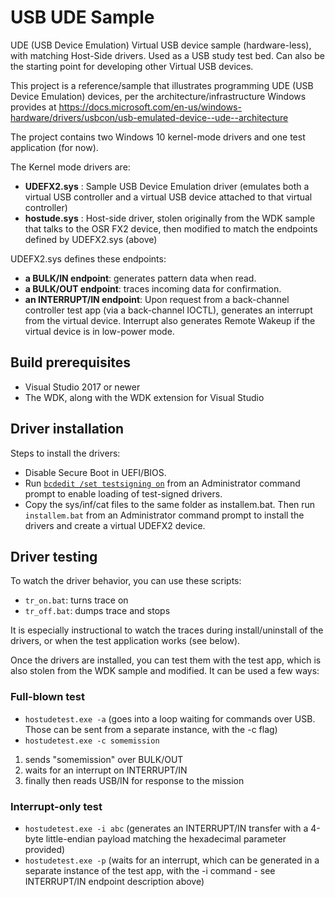 # USB UDE Sample
UDE (USB Device Emulation) Virtual USB device sample (hardware-less), with matching Host-Side drivers. Used as a USB study test bed. Can also be the starting point for developing other Virtual USB devices.

This project is a reference/sample that illustrates programming UDE (USB Device Emulation) devices, per the architecture/infrastructure Windows provides at https://docs.microsoft.com/en-us/windows-hardware/drivers/usbcon/usb-emulated-device--ude--architecture

The project contains two Windows 10 kernel-mode drivers and one test application (for now).

The Kernel mode drivers are:
* <B>UDEFX2.sys</b> : Sample USB Device Emulation driver (emulates both a virtual USB controller and a virtual USB device attached to that virtual controller) 
* <B>hostude.sys</b> : Host-side driver, stolen originally from the WDK sample that talks to the OSR FX2 device, then modified to match the endpoints defined by UDEFX2.sys (above)

UDEFX2.sys defines these endpoints:
* <B>a BULK/IN endpoint</B>:  generates pattern data when read.
* <B>a BULK/OUT endpoint</B>: traces incoming data for confirmation.
* <B>an INTERRUPT/IN endpoint</B>:  Upon request from a back-channel controller test app (via a back-channel IOCTL), generates an interrupt from the virtual device. Interrupt also generates Remote Wakeup if the virtual device is in low-power mode.

## Build prerequisites
* Visual Studio 2017 or newer
* The WDK, along with the WDK extension for Visual Studio

## Driver installation
Steps to install the drivers:
* Disable Secure Boot in UEFI/BIOS.
* Run [`bcdedit /set testsigning on`](https://learn.microsoft.com/en-us/windows-hardware/drivers/install/the-testsigning-boot-configuration-option) from an Administrator command prompt to enable loading of test-signed drivers.
* Copy the sys/inf/cat files to the same folder as installem.bat. Then run `installem.bat` from an Administrator command prompt to install the drivers and create a virtual UDEFX2 device.

## Driver testing
To watch the driver behavior, you can use these scripts:
* `tr_on.bat`:  turns trace on
* `tr_off.bat`: dumps trace and stops

It is especially instructional to watch the traces during install/uninstall of the drivers, or when the test application works (see below).


Once the drivers are installed, you can test them with the test app, which is also stolen from the WDK sample and modified.  It can be used a few ways:

### Full-blown test
* `hostudetest.exe -a` (goes into a loop waiting for commands over USB. Those can be sent from a separate instance, with the -c flag)
* `hostudetest.exe -c somemission`
1) sends "somemission" over BULK/OUT
2)  waits for an interrupt on INTERRUPT/IN
3) finally  then reads USB/IN for response to the mission

### Interrupt-only test
* `hostudetest.exe -i abc` (generates an INTERRUPT/IN transfer with a 4-byte little-endian payload matching the hexadecimal parameter provided)
* `hostudetest.exe -p` (waits for an interrupt, which can be generated in a separate instance of the test app, with the -i command - see INTERRUPT/IN endpoint description above)
